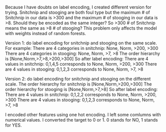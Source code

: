 Because I have doubts on label encoding, I created different version for trying. Snitchnip and stooging are both foul type but the maximum # of Snitchnip in our data is >300 and the maximum # of stooging in our data is >8. Should they be encoded as the same integer? So >300 # of Snitchnip means the same as >8 # of stooging? This problem only affects the model with weights instead of random forests. 
 

Version 1: do label encoding for snitchnip and stooging on the same scale.
For example: 
There are 4 categories in snitchnip: None, Norm, >200, >300
There are 4 categories in stooging: None, Norm, >7, >8
The order hierarchy is [None,Norm,>7,>8,>200,>300]
So after label encoding:
There are 4 values in snitchnip: 0,1,4,5 corresponds to None, Norm, >200, >300
There are 4 values in stooging: 0,1,2,3 corresponds to None, Norm, >7, >8

Version 2: do label encoding for snitchnip and stooging on the different scale.
The order hierarchy for snitchnip is [None,Norm,>200,>300]
The order hierarchy for stooging is [None,Norm,>7,>8]
So after label encoding:
There are 4 values in snitchnip: 0,1,2,2 corresponds to None, Norm, >200, >300
There are 4 values in stooging: 0,1,2,3 corresponds to None, Norm, >7, >8

I encoded other features using one hot encoding.
I left some comlumns with numerical values. 
I converted the target to 0 or 1.
0 stands for NO, 1 stands for YES.








